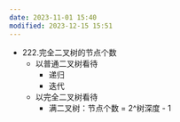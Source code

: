 ```yaml
---
date: 2023-11-01 15:40
modified: 2023-12-15 15:51
---
```


- 222.完全二叉树的节点个数
	- 以普通二叉树看待
		- 递归
		- 迭代
	- 以完全二叉树看待
		- 满二叉树：节点个数 = 2^树深度 - 1